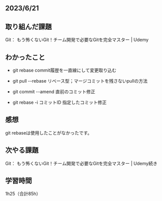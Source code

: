 ## 2023/6/21
## 取り組んだ課題
Git： もう怖くないGit！チーム開発で必要なGitを完全マスター | Udemy

## わかったこと
- git rebase commit履歴を一直線にして変更取り込む
- git pull --rebase リベース型；マージコミットを残さないpullの方法

- git commit --amend 直前のコミット修正
- git rebase -i コミットID 指定したコミット修正


## 感想
git rebaseは使用したことがなかったです。


## 次やる課題
Git： もう怖くないGit！チーム開発で必要なGitを完全マスター | Udemy続き

## 学習時間
1h25（合計85h）
